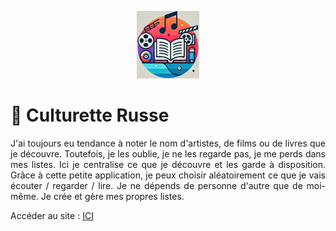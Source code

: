 <p align="center">
  <img src="https://raw.githubusercontent.com/KilianCadiou/Culture_Aleatoire/refs/heads/main/STR/img/DALL%C2%B7E-2025-03-17-14.22.23-Minimalistic-logo-design-for-an-application-called-_Culture-Al%C3%A9atoire_.jpg" 
       alt="bannière" style="width: 20%; max-width: 800px;">
</p>


# 🎲 Culturette Russe

<p align="justify">
J'ai toujours eu tendance à noter le nom d'artistes, de films ou de livres que je découvre. Toutefois, je les oublie, je ne les regarde pas, je me perds dans mes listes. Ici je centralise ce que je découvre et les garde à disposition. Grâce à cette petite application, je peux choisir aléatoirement ce que je vais écouter / regarder / lire. Je ne dépends de personne d'autre que de moi-même. Je crée et gère mes propres listes.
</p>


Accéder au site : [ICI](https://culturette-russe.streamlit.app/)

